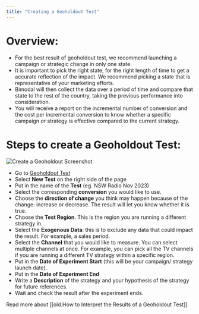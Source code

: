 ```yaml
---
title: "Creating a Geoholdout Test"
---
```

# Overview:
- For the best result of geoholdout test, we recommend launching a campaign or strategic change in only one state.
- It is important to pick the right state, for the right length of time to get a accurate reflection of the impact. We recommend picking a state that is representative of your marketing efforts.
- Bimodal will then collect the data over a period of time and compare that state to the rest of the country, taking the previous performance into consideration.
- You will receive a report on the incremental number of conversion and the cost per incremental conversion to know whether a specific campaign or strategy is effective compared to the current strategy.

# Steps to create a Geoholdout Test:

![Create a Geoholdout Screenshot](https://childish-evening-2be.notion.site/image/https%3A%2F%2Fprod-files-secure.s3.us-west-2.amazonaws.com%2Fdb2a3bd2-4ab6-4791-9fcb-408445a57de8%2F81529831-e3bb-46f6-8cfe-e603b8d72eaf%2FScreen_Shot_2023-10-31_at_1.28.12_pm.png?table=block&id=39c8a402-d19d-45bf-b769-b53ab6c262a1&spaceId=db2a3bd2-4ab6-4791-9fcb-408445a57de8&width=580&userId=&cache=v2)

- Go to [Geoholdout Test](https://bimodal.io/geoholdout-test)
- Select **New Test** on the right side of the page
- Put in the name of the **Test** (eg. NSW Radio Nov 2023)
- Select the corresponding **conversion** you would like to use.
- Choose the **direction of change** you think may happen because of the change: increase or decrease. The result will let you know whether it is true.
- Choose the **Test Region**. This is the region you are running a different strategy in.
- Select the **Exogenous Data**: this is to exclude any data that could impact the result. For example, a sales period.
- Select the **Channel** that you would like to measure. You can select multiple channels at once. For example, you can pick all the TV channels if you are running a different TV strategy within a specific region.
- Put in the **Date of Experiment Start** (this will be your campaign/ strategy launch date).
- Put in the **Date of Experiment End**
- Write a **Description** of the strategy and your hypothesis of the strategy for future references.
- Wait and check the result after the experiment ends.

Read more about [[old.How to Interpret the Results of a Geoholdout Test]]